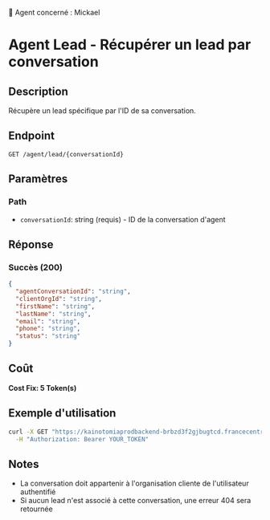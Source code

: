 🧠 Agent concerné : Mickael
# Agent Lead - Récupérer un lead par conversation

## Description
Récupère un lead spécifique par l'ID de sa conversation.

## Endpoint
```
GET /agent/lead/{conversationId}
```

## Paramètres

### Path
- `conversationId`: string (requis) - ID de la conversation d'agent

## Réponse

### Succès (200)
```json
{
  "agentConversationId": "string",
  "clientOrgId": "string",
  "firstName": "string",
  "lastName": "string",
  "email": "string",
  "phone": "string",
  "status": "string"
}
```

## Coût
**Cost Fix: 5 Token(s)**

## Exemple d'utilisation

```bash
curl -X GET "https://kainotomiaprodbackend-brbzd3f2gjbugtcd.francecentral-01.azurewebsites.net/agent/lead/conv-id-123" \
  -H "Authorization: Bearer YOUR_TOKEN"
```

## Notes
- La conversation doit appartenir à l'organisation cliente de l'utilisateur authentifié
- Si aucun lead n'est associé à cette conversation, une erreur 404 sera retournée 